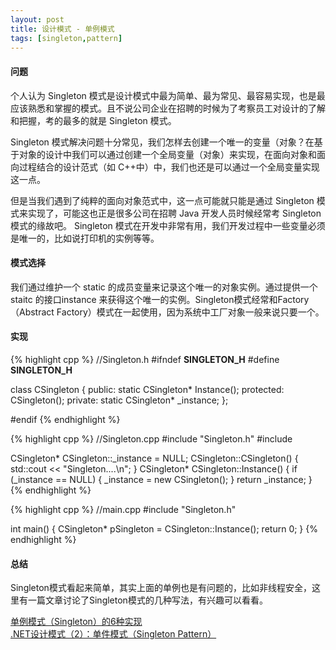 ```yaml
---
layout: post
title: 设计模式 - 单例模式
tags: [singleton,pattern]
---
```


#### 问题

个人认为 Singleton 模式是设计模式中最为简单、最为常见、最容易实现，也是最应该熟悉和掌握的模式。且不说公司企业在招聘的时候为了考察员工对设计的了解和把握，考的最多的就是 Singleton 模式。

Singleton 模式解决问题十分常见，我们怎样去创建一个唯一的变量（对象？在基于对象的设计中我们可以通过创建一个全局变量（对象）来实现，在面向对象和面向过程结合的设计范式（如 C++中）中，我们也还是可以通过一个全局变量实现这一点。
<!--more-->
但是当我们遇到了纯粹的面向对象范式中，这一点可能就只能是通过 Singleton 模式来实现了，可能这也正是很多公司在招聘 Java 开发人员时候经常考 Singleton 模式的缘故吧。 Singleton 模式在开发中非常有用，我们开发过程中一些变量必须是唯一的，比如说打印机的实例等等。

#### 模式选择

我们通过维护一个 static 的成员变量来记录这个唯一的对象实例。通过提供一个 staitc 的接口instance 来获得这个唯一的实例。Singleton模式经常和Factory（Abstract Factory）模式在一起使用，因为系统中工厂对象一般来说只要一个。

#### 实现

{% highlight cpp %}
//Singleton.h
#ifndef __SINGLETON_H__
#define __SINGLETON_H__

class CSingleton
{ 
public: 
	static CSingleton* Instance(); 
protected: 
	CSingleton(); 
private: 
	static CSingleton* _instance; 
}; 

#endif
{% endhighlight %}

{% highlight cpp %}
//Singleton.cpp
#include "Singleton.h" 
#include <iostream> 

CSingleton* CSingleton::_instance = NULL; 
CSingleton::CSingleton() 
{ 
	std::cout << "Singleton....\n"; 
} 
CSingleton* CSingleton::Instance()
{ 
	if (_instance == NULL) 
	{ 
		_instance = new CSingleton(); 
	} 
	return _instance; 
}
{% endhighlight %}

{% highlight cpp %}
//main.cpp
#include "Singleton.h"

int main()
{
	CSingleton* pSingleton = CSingleton::Instance(); 
	return 0;
}
{% endhighlight %}

#### 总结

Singleton模式看起来简单，其实上面的单例也是有问题的，比如非线程安全，这里有一篇文章讨论了Singleton模式的几种写法，有兴趣可以看看。

[单例模式（Singleton）的6种实现][1]  
[.NET设计模式（2）：单件模式（Singleton Pattern）][2]

  [1]: http://www.cnblogs.com/rush/archive/2011/10/30/2229565.html
  [2]: http://terrylee.cnblogs.com/archive/2005/12/09/293509.html
